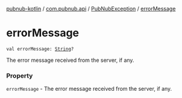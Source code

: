 [pubnub-kotlin](../../index.md) / [com.pubnub.api](../index.md) / [PubNubException](index.md) / [errorMessage](./error-message.md)

# errorMessage

`val errorMessage: `[`String`](https://kotlinlang.org/api/latest/jvm/stdlib/kotlin/-string/index.html)`?`

The error message received from the server, if any.

### Property

`errorMessage` - The error message received from the server, if any.